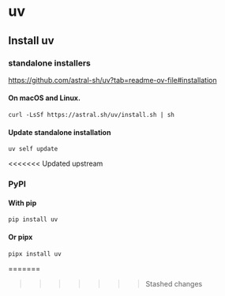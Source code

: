 
# uv

## Install uv 

### standalone installers

https://github.com/astral-sh/uv?tab=readme-ov-file#installation


#### On macOS and Linux.
```
curl -LsSf https://astral.sh/uv/install.sh | sh
```

#### Update standalone installation
```
uv self update
```

<<<<<<< Updated upstream
### PyPI

#### With pip
```
pip install uv
```
#### Or pipx
```
pipx install uv
```

=======
>>>>>>> Stashed changes
